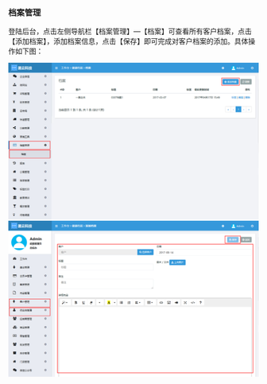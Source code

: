 ### 档案管理

登陆后台，点击左侧导航栏【档案管理】—【档案】可查看所有客户档案，点击【添加档案】，添加档案信息，点击【保存】即可完成对客户档案的添加。具体操作如下图：

![](/assets/档案01.jpg)![](/assets/档案02.jpg)



